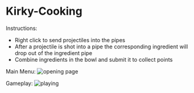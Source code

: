 ﻿# Kirky-Cooking
Instructions:
- Right click to send projectiles into the pipes
- After a projectile is shot into a pipe the corresponding ingredient will drop out of the ingredient pipe
- Combine ingredients in the bowl and submit it to collect points

Main Menu:
![opening page](https://github.com/Amy-Hua04/Kirky-Cooking/assets/40150341/632e7b28-1342-4868-aa6e-11c5c2aaef1c)

Gameplay:
![playing](https://github.com/Amy-Hua04/Kirky-Cooking/assets/40150341/658d3030-a71d-412b-b2b6-f7eec2bb8637)

